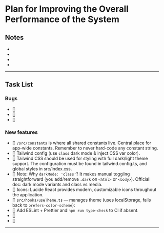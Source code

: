 # Plan for Improving the Overall Performance of the System

## Notes
-
-
-
-


------------------------------------------------------------------------------
## Task List

### Bugs
- []
- []
- []


### New features
- [] `/src/constants` is where all shared constants live. Central place for app-wide constants. Remember to never hard-code any constant string.
- [] Tailwind config (use `class` dark mode & inject CSS var color). 
- [] Tailwind CSS should be used for styling with full dark/light theme support. The configuration must be found in tailwind.config.ts, and global styles in src/index.css.
- [] Note: Why `darkMode: 'class'`? It makes manual toggling straightforward (you add/remove `.dark` on `<html>` or `<body>`). Official doc: dark mode variants and class vs media.
- [] Icons: Lucide React provides modern, customizable icons throughout the application.
- [] `src/hooks/useTheme.ts` — manages theme (uses localStorage, falls back to `prefers-color-scheme`):
- [] Add ESLint + Prettier and `npm run type-check` to CI if absent.
- []
- []


------------------------------------------------------------------------------














